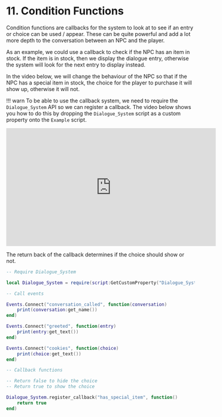 # 11. Condition Functions

Condition functions are callbacks for the system to look at to see if an entry or choice can be used / appear. These can be quite powerful and add a lot more depth to the conversation between an NPC and the player.

As an example, we could use a callback to check if the NPC has an item in stock. If the item is in stock, then we display the dialogue entry, otherwise the system will look for the next entry to display instead.

In the video below, we will change the behaviour of the NPC so that if the NPC has a special item in stock, the choice for the player to purchase it will show up, otherwise it will not.

!!! warn
	To be able to use the callback system, we need to require the `Dialogue_System` API so we can register a callback. The video below shows you how to do this by dropping the `Dialogue_System` script as a custom property onto the `Example` script.

<iframe width="560" height="315" src="https://www.youtube.com/embed/XByeDuCG2cY" title="YouTube video player" frameborder="0" allow="accelerometer; autoplay; clipboard-write; encrypted-media; gyroscope; picture-in-picture" allowfullscreen></iframe>

The return back of the callback determines if the choice should show or not.

```lua hl_lines="24 25 26"
-- Require Dialogue_System

local Dialogue_System = require(script:GetCustomProperty("Dialogue_System"))

-- Call events

Events.Connect("conversation_called", function(conversation)
	print(conversation:get_name())
end)

Events.Connect("greeted", function(entry)
	print(entry:get_text())
end)

Events.Connect("cookies", function(choice)
	print(choice:get_text())
end)

-- Callback functions

-- Return false to hide the choice
-- Return true to show the choice

Dialogue_System.register_callback("has_special_item", function()
	return true
end)
```

